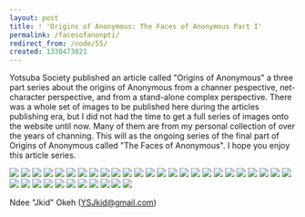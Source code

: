 ```yaml
---
layout: post
title: ! 'Origins of Anonymous: The Faces of Anonymous Part I'
permalink: /facesofanonpti/
redirect_from: /node/55/
created: 1330473021
---
```

Yotsuba Society published an article called "Origins of Anonymous" a three part series about the origins of Anonymous from a channer pespective, net-character perspective, and from a stand-alone complex perspective. There was a whole set of images to be published here during the articles publishing era, but I did not had the time to get a full series of images onto the website until now. Many of them are from my personal collection of over the years of channing. This will as the ongoing series of the final part of Origins of Anonymous called "The Faces of Anonymous". I hope you enjoy this article series.

![](/originsofanon/2wcfaxj.png)
![](/originsofanon/4chan.jpg)
![](/originsofanon/4chanthemovie.jpg)
![](/originsofanon/1277587266.72236819.jpg)
![](/originsofanon/1277587290.85397329.jpg)
![](/originsofanon/1277587335.92029005.jpg)
![](/originsofanon/1277587927.57846844.jpg)
![](/originsofanon/118555450226.jpg)
![](/originsofanon/1187818738168.jpg)
![](/originsofanon/1197602100501.png)
![](/originsofanon/1199871803482.jpg)
![](/originsofanon/1199935954807.jpg)
![](/originsofanon/1202202945275.png)
![](/originsofanon/1202654098173.jpg)
![](/originsofanon/1202654176637.jpg)
![](/originsofanon/1277587290.85397329.jpg)
![](/originsofanon/1229957866705.png)
![](/originsofanon/1230018058070.jpg)
![](/originsofanon/1231092577715.png)
![](/originsofanon/1232332329439.png)
![](/originsofanon/1232723465009.png)
![](/originsofanon/1232845521049.jpg)
![](/originsofanon/1236007474940.png)
![](/originsofanon/1239128266810.png)
![](/originsofanon/1241976017496.png)
![](/originsofanon/1242080379397.jpg)
![](/originsofanon/1242334845216.jpg")
![](/originsofanon/1243779695162.jpg)
![](/originsofanon/1243780052474.gif)
![](/originsofanon/1244403174636.png)
![](/originsofanon/1247232618205.jpg)
![](/originsofanon/1247233364230.png)
![](/originsofanon/1247439593653.png)
![](/originsofanon/1248973838974.jpg)
![](/originsofanon/1249142795179.jpg)
![](/originsofanon/1254904802801.jpg)

Ndee "Jkid" Okeh (YSJkid@gmail.com)
